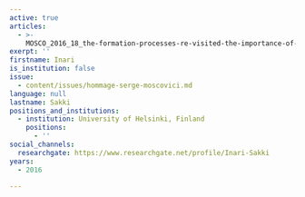 ```yaml
---
active: true
articles:
  - >-
    MOSCO_2016_18_the-formation-processes-re-visited-the-importance-of-naturalized-representations
exerpt: ''
firstname: Inari
is_institution: false
issue:
  - content/issues/hommage-serge-moscovici.md
language: null
lastname: Sakki
positions_and_institutions:
  - institution: University of Helsinki, Finland
    positions:
      - ''
social_channels:
  researchgate: https://www.researchgate.net/profile/Inari-Sakki
years:
  - 2016

---
```

